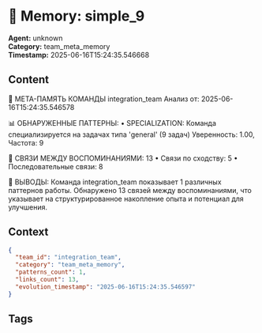 # 🧠 Memory: simple_9

**Agent:** unknown  
**Category:** team_meta_memory  
**Timestamp:** 2025-06-16T15:24:35.546668

## Content
🧬 МЕТА-ПАМЯТЬ КОМАНДЫ integration_team
Анализ от: 2025-06-16T15:24:35.546578

📊 ОБНАРУЖЕННЫЕ ПАТТЕРНЫ:
• SPECIALIZATION: Команда специализируется на задачах типа 'general' (9 задач)
  Уверенность: 1.00, Частота: 9

🔗 СВЯЗИ МЕЖДУ ВОСПОМИНАНИЯМИ: 13
• Связи по сходству: 5
• Последовательные связи: 8

🎯 ВЫВОДЫ:
Команда integration_team показывает 1 различных паттернов работы.
Обнаружено 13 связей между воспоминаниями, что указывает на
структурированное накопление опыта и потенциал для улучшения.

## Context
```json
{
  "team_id": "integration_team",
  "category": "team_meta_memory",
  "patterns_count": 1,
  "links_count": 13,
  "evolution_timestamp": "2025-06-16T15:24:35.546597"
}
```

## Tags

